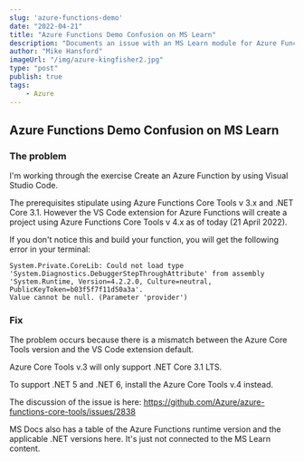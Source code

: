 ```yaml
---
slug: 'azure-functions-demo'
date: "2022-04-21"
title: "Azure Functions Demo Confusion on MS Learn"
description: "Documents an issue with an MS Learn module for Azure Functions and the correct steps."
author: "Mike Hansford"
imageUrl: "/img/azure-kingfisher2.jpg"
type: "post"
publish: true
tags:
    - Azure
---
```

## Azure Functions Demo Confusion on MS Learn
### The problem

I'm working through the exercise Create an Azure Function by using Visual Studio Code.

The prerequisites stipulate using Azure Functions Core Tools v 3.x and .NET Core 3.1. However the VS Code extension for Azure Functions will create a project using Azure Functions Core Tools v 4.x as of today (21 April 2022).

If you don't notice this and build your function, you will get the following error in your terminal:

```
System.Private.CoreLib: Could not load type 'System.Diagnostics.DebuggerStepThroughAttribute' from assembly 
'System.Runtime, Version=4.2.2.0, Culture=neutral, PublicKeyToken=b03f5f7f11d50a3a'. 
Value cannot be null. (Parameter 'provider')
```

### Fix

The problem occurs because there is a mismatch between the Azure Core Tools version and the VS Code extension default.

Azure Core Tools v.3 will only support .NET Core 3.1 LTS.

To support .NET 5 and .NET 6, install the Azure Core Tools v.4 instead.

The discussion of the issue is here: https://github.com/Azure/azure-functions-core-tools/issues/2838

MS Docs also has a table of the Azure Functions runtime version and the applicable .NET versions here. It's just not connected to the MS Learn content.
